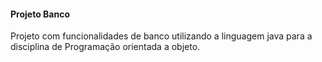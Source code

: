 #### Projeto Banco

Projeto com funcionalidades de banco utilizando a linguagem java para a disciplina de Programação orientada a objeto. 
